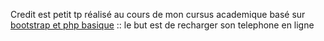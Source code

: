 Credit est petit tp réalisé au cours de mon cursus academique basé sur [bootstrap et php basique](https://www.trakode.com/blog/apprendre-le-langage-html-css-javascript/) :: le but est de recharger son telephone en ligne
